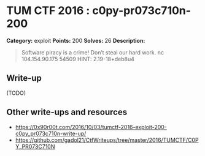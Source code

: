 # TUM CTF 2016 : c0py-pr073c710n-200

**Category:** exploit
**Points:** 200
**Solves:** 26
**Description:**

> Software piracy is a crime!
> Don’t steal our hard work.
> nc 104.154.90.175 54509
> HINT: 2.19-18+deb8u4

## Write-up

(TODO)

## Other write-ups and resources

* https://0x90r00t.com/2016/10/03/tumctf-2016-exploit-200-c0py_pr073c710n-write-up/
* https://github.com/gadol21/CtfWriteups/tree/master/2016/TUMCTF/C0PY_PR073C710N
